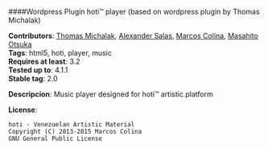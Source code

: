 ####Wordpress Plugin hoti™ player
(based on wordpress plugin by Thomas Michalak)

**Contributors**: [Thomas Michalak](http://www.mightymess.com/thomas-michalak/), [Alexander Salas](https://github.com/alexsalas/), [Marcos Colina](https://github.com/marcoscolina/), [Masahito Otsuka](https://github.com/junkoro/) <br>
**Tags**: html5, hoti, player, music <br>
**Requires at least**: 3.2 <br>
**Tested up to**: 4.1.1 <br>
**Stable tag**: 2.0 <br>

**Descripcion**: Music player designed for hoti™ artistic.platform

**License**:

    hoti - Venezuelan Artistic Material
    Copyright (C) 2013-2015 Marcos Colina
    GNU General Public License
